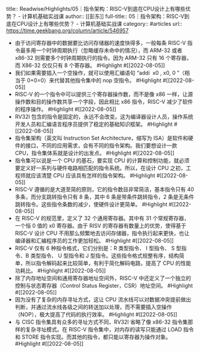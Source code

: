 title:: Readwise/Highlights/05｜指令架构：RISC-V到底在CPU设计上有哪些优势？ - 计算机基础实战课
author:: [[彭东]]
full-title:: 05｜指令架构：RISC-V到底在CPU设计上有哪些优势？ - 计算机基础实战课
category:: #articles
url:: https://time.geekbang.org/column/article/546957
- 由于访问寄存器中的数据要比访问存储器的速度快得多，一般每条 RISC-V 指令最多用一个时钟周期执行（忽略缓存未命中的情况），而 ARM-32 或者 x86-32 则需要多个时钟周期执行的指令。因为 ARM-32 只有 16 个寄存器，而 X86-32 仅仅只有 8 个寄存器。 #Highlight #[[2022-08-05]]
- 我们如果需要插入一个空操作，就可以使用汇编语句 “addi  x0 , x0, 0 ”（相当于 0+0=0）来代替其他指令集中的 nop 空指令。 #Highlight #[[2022-08-05]]
- RISC-V 的一个指令中可以提供三个寄存器操作数，而不是像 x86 一样，让源操作数和目的操作数共享一个字段，因此相比 x86 指令，RISC-V 减少了软件的程序操作。 #Highlight #[[2022-08-05]]
- RV32I 包含的指令是固定的，永远不会改变。这为编译器设计人员，操作系统开发人员和汇编语言程序员提供了稳定的基础知识框架。 #Highlight #[[2022-08-05]]
- 指令集架构（英文叫 Instruction Set Architecture，缩写为 ISA）是软件和硬件的接口，不同的应用需求，会有不同的指令架构。我们要想设计一款 CPU，指令集体系就是设计的出发点。 #Highlight #[[2022-08-05]]
- 指令集可以说是一个 CPU 的基石，要实现 CPU 的计算和控制功能，就必须要定义好一系列与硬件电路相匹配的指令系统。所以，在设计 CPU 之初，工程师就应该清楚 CPU 应该具有怎样的指令架构。 #Highlight #[[2022-08-05]]
- RISC-V 遵循的是大道至简的原则，它的指令数目非常简洁，基本指令只有 40 多条，而分支跳转指令只有 8 条，其中 6 条是带条件跳转指令，2 条是无条件跳转指令。这些指令条数的减少，使硬件设计更简单。 #Highlight #[[2022-08-05]]
- 在 RISC-V 的规范里，定义了 32 个通用寄存器。其中有 31 个常规寄存器，一个恒 0 值的 x0 寄存器。由于 RISV 的寄存器有数量上的优势，使得基于 RISC-V 设计 CPU 不用那么频繁地去访问存储器，指令执行起来更快，也让编译器和汇编程序员的工作更加轻松。 #Highlight #[[2022-08-05]]
- RISC-V 仅有 6 种指令格式，它们分别是：R 类型指令、 I 型指令、 S 型指令、B 类型指令、 U 型指令和 J 型指令。这些指令格式规整有序，结构简单，所以指令解码起来比较简单，有利于简化解码电路，提高了 CPU 的性能功耗比。 #Highlight #[[2022-08-05]]
- 除了内存地址空间和通用寄存器地址空间外，RISC-V 中还定义了一个独立的控制与状态寄存器（Control Status Register，CSR）地址空间。 #Highlight #[[2022-08-05]]
- 因为没有了复杂的内存寻址方式，这让 CPU 流水线可以对数据冲突提前做出判断，并通过流水线各级之间的转送加以处理，而不需要插入空操作（NOP），极大提高了代码的执行效率。 #Highlight #[[2022-08-05]]
- 与 CISC 指令集具有众多的寻址方式不同，RV32I 省略了像 x86-32 指令集那样的复杂寻址模式。在 RISC-V 指令集中，对内存的读写只能通过 LOAD 指令和 STORE 指令实现。而其他的指令，都只能以寄存器为操作对象。 #Highlight #[[2022-08-05]]